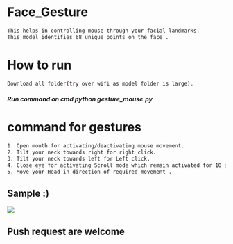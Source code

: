 # Face_Gesture
                          
```bash      
This helps in controlling mouse through your facial landmarks. 
This model identifies 68 unique points on the face .       
```         
# How to run     
```bash        
Download all folder(try over wifi as model folder is large). 
``` 
##### Run command on cmd  python gesture_mouse.py  
   
   
# command for gestures
```bash
1. Open mouth for activating/deactivating mouse movement.
2. Tilt your neck towards right for right click.
3. Tilt your neck towards left for Left click.
4. Close eye for activating Scroll mode which remain activated for 10 seconds.
5. Move your Head in direction of required movement .
```

## Sample :)
<img src="Sample/example.gif">   

## Push request are welcome 
       
  
 
